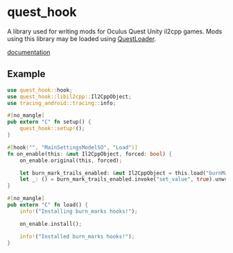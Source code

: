 # quest_hook

A library used for writing mods for Oculus Quest Unity il2cpp games. Mods using this library may be loaded using [QuestLoader](https://github.com/sc2ad/QuestLoader).

[documentation](https://stackdoubleflow.github.io/quest-hook-rs/quest_hook/index.html)

## Example

```rust
use quest_hook::hook;
use quest_hook::libil2cpp::Il2CppObject;
use tracing_android::tracing::info;

#[no_mangle]
pub extern "C" fn setup() {
    quest_hook::setup!();
}

#[hook("", "MainSettingsModelSO", "Load")]
fn on_enable(this: &mut Il2CppObject, forced: bool) {
    on_enable.original(this, forced);

    let burn_mark_trails_enabled: &mut Il2CppObject = this.load("burnMarkTrailsEnabled");
    let _: () = burn_mark_trails_enabled.invoke("set_value", true).unwrap();
}

#[no_mangle]
pub extern "C" fn load() {
    info!("Installing burn_marks hooks!");

    on_enable.install();

    info!("Installed burn_marks hooks!");
}
```
